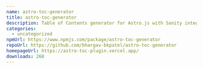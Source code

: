 ```yaml
---
name: astro-toc-generator
title: astro-toc-generator
description: Table of Contents generator for Astro.js with Sanity integration
categories:
  - uncategorized
npmUrl: https://www.npmjs.com/package/astro-toc-generator
repoUrl: https://github.com/bhargav-bkpatel/astro-toc-generator
homepageUrl: https://astro-toc-plugin.vercel.app/
downloads: 268
---
```

